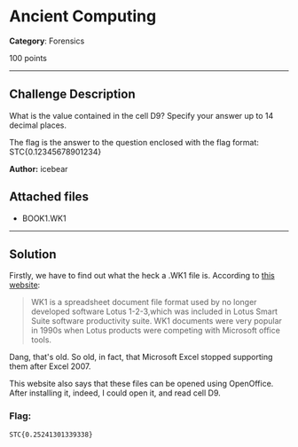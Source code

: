 # Ancient Computing

**Category**: Forensics

100 points

----

## Challenge Description
What is the value contained in the cell D9? Specify your answer up to 14 decimal places.

The flag is the answer to the question enclosed with the flag format: STC{0.12345678901234}

**Author:** icebear
  
## Attached files
* BOOK1.WK1

----
## Solution
Firstly, we have to find out what the heck a .WK1 file is. According to [this website](https://www.file-extension.org/extensions/wk1):

> WK1 is a spreadsheet document file format used by no longer developed software Lotus 1-2-3,which was included in Lotus Smart Suite software productivity suite. WK1 documents were very popular in 1990s when Lotus products were competing with Microsoft office tools.

Dang, that's old. So old, in fact, that Microsoft Excel stopped supporting them after Excel 2007.

This website also says that these files can be opened using OpenOffice. After installing it, indeed, I could open it, and read cell D9.

<!--screenshot-->

### Flag:
```
STC{0.25241301339338}
```
